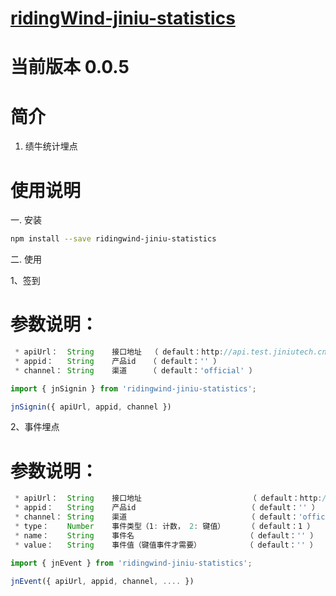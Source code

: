 # [ridingWind-jiniu-statistics](https://gitee.com/LinQinTao/ridingWind-jiniu-statistics.git)

# 当前版本 0.0.5

# 简介
1. 绩牛统计埋点

# 使用说明

一. 安装

```sh
npm install --save ridingwind-jiniu-statistics
```

二. 使用

1、签到

# 参数说明：

```js
 * apiUrl：  String    接口地址  （ default：http://api.test.jiniutech.cn ）
 * appid：   String    产品id   （ default：'' ）
 * channel： String    渠道     （ default：'official' ）
```

```js
import { jnSignin } from 'ridingwind-jiniu-statistics';

jnSignin({ apiUrl, appid, channel })
```

2、事件埋点

# 参数说明：

```js
 * apiUrl：  String    接口地址                        （ default：http://api.test.jiniutech.cn ）
 * appid：   String    产品id                         （ default：'' ）
 * channel： String    渠道                           （ default：'official' ）
 * type：    Number    事件类型（1: 计数， 2: 键值）     （ default：1 ）
 * name：    String    事件名                         （ default：'' ）
 * value：   String    事件值（键值事件才需要）          （ default：'' ）
```

```js
import { jnEvent } from 'ridingwind-jiniu-statistics';

jnEvent({ apiUrl, appid, channel, .... })
```

